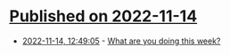 # [Published on 2022-11-14](index.md)

* [2022-11-14, 12:49:05](https://lobste.rs/s/sbkb7w/what_are_you_doing_this_week) - [What are you doing this week?](https://lobste.rs/s/sbkb7w/what_are_you_doing_this_week)
